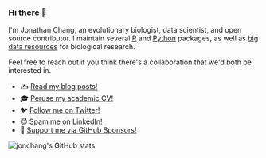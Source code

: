 ### Hi there 👋

I'm Jonathan Chang, an evolutionary biologist, data scientist, and open source contributor. I maintain several [R](https://cran.r-project.org/package=fishtree) and [Python](https://pypi.org/project/tact/) packages, as well as [big data resources](https://fishtreeoflife.org) for biological research.

Feel free to reach out if you think there's a collaboration that we'd both be interested in.

* ✍️ [Read my blog posts!](https://jonathanchang.org/blog/)
* 🎓 [Peruse my academic CV!](https://jonathanchang.org/vita/)
* 🐦 [Follow me on Twitter!](https://twitter.com/intent/follow?original_referer=https%3A%2F%2Fgithub.com%2Fjonchang&screen_name=chang_jon)
* 😈 [Spam me on LinkedIn!](https://www.linkedin.com/in/jonathan-chang-b0045314/)
* 💸 [Support me via GitHub Sponsors!](https://github.com/sponsors/jonchang)

![jonchang's GitHub stats](https://github-readme-stats.vercel.app/api?username=jonchang&count_private=true&show_icons=true&hide_rank=true)
